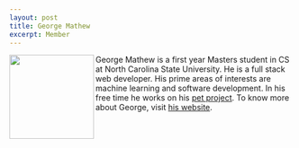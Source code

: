 ```yaml
---
layout: post
title: George Mathew
excerpt: Member 
---
```


 
<img align=left width=150
src="https://www.linkedin.com/mpr/pub/image-PuRn2wm2jLJ5z7ojgtfTtLmbQNgiiVBL3JuTO9W2x2Uij5LL4uRTOrDmxnciSHgekrq/george-mathew.jpg"> George Mathew is a first 
year Masters student in CS at North Carolina State University.
He is a full stack web developer. His prime areas of interests
are machine learning and software development. In his free time
he works on his [pet project](http://region.io).
To know more about George, visit [his website](http://www.insaneinc.info/).


